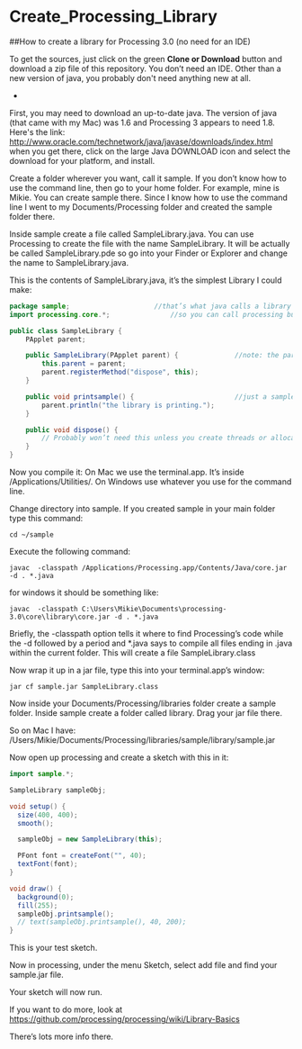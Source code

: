 # Create_Processing_Library
##How to create a library for Processing 3.0 (no need for an IDE)


To get the sources, just click on the green **Clone or Download** button and download a zip file of this repository.
You don’t need an IDE. Other than a new version of java, you probably don't need anything new at all.

-
First, you may need to download an up-to-date java.  The version of java (that came with my Mac) was 1.6 and Processing 3 appears to need 1.8. Here's the link: 
       http://www.oracle.com/technetwork/java/javase/downloads/index.html
when you get there, click on the large Java DOWNLOAD icon and select the download for your platform, and install.


Create a folder wherever you want, call it sample.  If you don’t know how to use the command line, then go to your home folder.  For example, mine is Mikie.  You can create sample there. Since I know how to use the command line I went to my Documents/Processing folder and created the sample folder there.

Inside sample create a file called SampleLibrary.java.  You can use Processing to create the file with the name SampleLibrary.  It will be actually be called SampleLibrary.pde so go into your Finder or Explorer and change the name to SampleLibrary.java.  

This is the contents of SampleLibrary.java, it’s the simplest Library I could make:

```java
package sample;						//that’s what java calls a library
import processing.core.*;				//so you can call processing built in routines 

public class SampleLibrary {
    PApplet parent;

    public SampleLibrary(PApplet parent) {              //note: the parent is actually your sketch, Processing itself!
        this.parent = parent;                           
        parent.registerMethod("dispose", this);
    }

    public void printsample() {                         //just a sample method you can call
        parent.println("the library is printing.");
    }

    public void dispose() {
        // Probably won’t need this unless you create threads or allocated memory
    }
}
```

Now you compile it:  On Mac we use the terminal.app.  It’s inside  /Applications/Utilities/.  On Windows use whatever you use for the command line.   

Change directory into sample.  If you created sample in your main folder type this command: 
```
cd ~/sample
```
Execute the following command:
```
javac  -classpath /Applications/Processing.app/Contents/Java/core.jar -d . *.java
```
for windows it should be something like: 
```
javac  -classpath C:\Users\Mikie\Documents\processing-3.0\core\library\core.jar -d . *.java
```
Briefly, the -classpath option tells it where to find Processing’s code while the -d followed by a period and *.java says to compile all files ending in .java within the current folder. This will create a file SampleLibrary.class

Now wrap it up in a jar file, type this into your terminal.app’s window:
```
jar cf sample.jar SampleLibrary.class
```
Now inside your Documents/Processing/libraries folder create a sample folder.
Inside sample create a folder called library.  Drag your jar file there.

So on Mac I have:  /Users/Mikie/Documents/Processing/libraries/sample/library/sample.jar

Now open up processing and create a sketch with this in it:

```java
import sample.*;

SampleLibrary sampleObj;

void setup() {
  size(400, 400);
  smooth();

  sampleObj = new SampleLibrary(this);

  PFont font = createFont("", 40);
  textFont(font);
}

void draw() {
  background(0);
  fill(255);
  sampleObj.printsample();
  // text(sampleObj.printsample(), 40, 200);
}
```
This is your test sketch.

Now in processing, under the menu Sketch, select add file and find your sample.jar file.

Your sketch will now run.

If you want to do more, look at 
    https://github.com/processing/processing/wiki/Library-Basics

There’s lots more info there.



